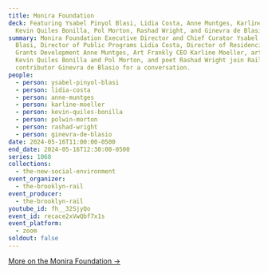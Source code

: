 ```yaml
---
title: Monira Foundation
deck: Featuring Ysabel Pinyol Blasi, Lidia Costa, Anne Muntges, Karline Moeller,
  Kevin Quiles Bonilla, Pol Morton, Rashad Wright, and Ginevra de Blasio
summary: Monira Foundation Executive Director and Chief Curator Ysabel Pinyol
  Blasi, Director of Public Programs Lidia Costa, Director of Residencies and
  Grants Development Anne Muntges, Art Frankly CEO Karline Moeller, artists
  Kevin Quiles Bonilla and Pol Morton, and poet Rashad Wright join Rail
  contributor Ginevra de Blasio for a conversation.
people:
  - person: ysabel-pinyol-blasi
  - person: lidia-costa
  - person: anne-muntges
  - person: karline-moeller
  - person: kevin-quiles-bonilla
  - person: polwin-morton
  - person: rashad-wright
  - person: ginevra-de-blasio
date: 2024-05-16T11:00:00-0500
end_date: 2024-05-16T12:30:00-0500
series: 1068
collections:
  - the-new-social-environment
event_organizer:
  - the-brooklyn-rail
event_producer:
  - the-brooklyn-rail
youtube_id: fh__32SjyQo
event_id: recace2xVwQbf7x1s
event_platform:
  - zoom
soldout: false
---
```

[M﻿ore on the Monira Foundation →](https://monirafoundation.org/)